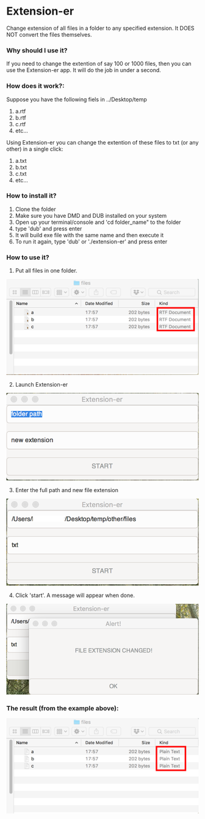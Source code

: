 # Extension-er
Change extension of all files in a folder to any specified extension. It DOES NOT convert the files themselves. 

### Why should I use it?
If you need to change the extention of say 100 or 1000 files, then you can use the Extension-er app. It will do the job in under a second.

### How does it work?:
Suppose you have the following fiels in ../Desktop/temp
1. a.rtf
2. b.rtf
3. c.rtf
4. etc...

Using Extension-er you can change the extention of these files to txt (or any other) in a single click:
1. a.txt
2. b.txt
3. c.txt
4. etc...

### How to install it?
1. Clone the folder
2. Make sure you have DMD and DUB installed on your system
3. Open up your terminal/console and 'cd folder_name" to the folder
4. type 'dub' and press enter
5. It will build exe file with the same name and then execute it
6. To run it again, type 'dub' or './extension-er' and press enter

### How to use it?
1. Put all files in one folder.

<center><img src="how-to-imgs/4.png"></center>

2. Launch Extension-er

<center><img src="how-to-imgs/1.png"></center>

3. Enter the full path and new file extension

<center><img src="how-to-imgs/2.png"></center>

4. Click 'start'. A message will appear when done.

<center><img src="how-to-imgs/3.png"></center>

### The result (from the example above):
<center><img src="how-to-imgs/5.png"></center>
